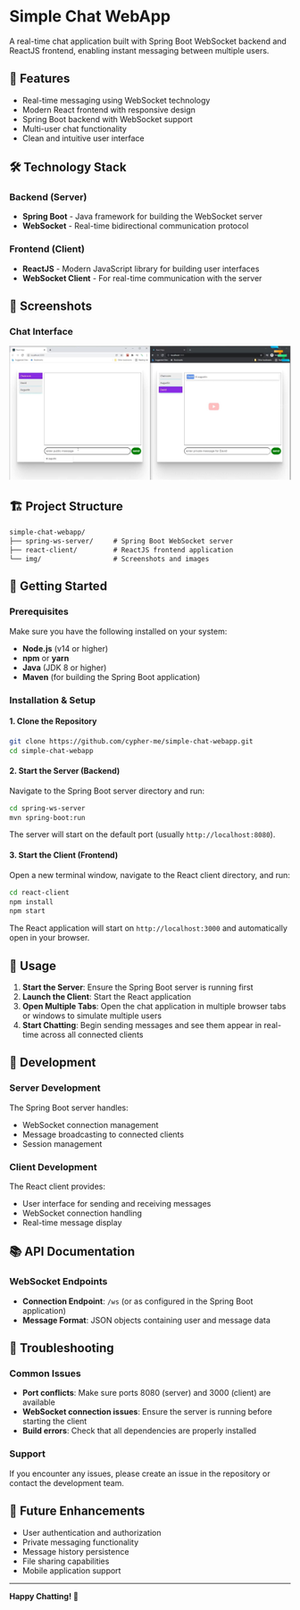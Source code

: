 # Simple Chat WebApp

A real-time chat application built with Spring Boot WebSocket backend and ReactJS frontend, enabling instant messaging between multiple users.

## 🚀 Features

- Real-time messaging using WebSocket technology
- Modern React frontend with responsive design
- Spring Boot backend with WebSocket support
- Multi-user chat functionality
- Clean and intuitive user interface

## 🛠️ Technology Stack

### Backend (Server)
- **Spring Boot** - Java framework for building the WebSocket server
- **WebSocket** - Real-time bidirectional communication protocol

### Frontend (Client)
- **ReactJS** - Modern JavaScript library for building user interfaces
- **WebSocket Client** - For real-time communication with the server

## 📸 Screenshots

### Chat Interface
![Chat screen](img/chat_screen.jpg "Chat screen")

## 🏗️ Project Structure

```
simple-chat-webapp/
├── spring-ws-server/     # Spring Boot WebSocket server
├── react-client/         # ReactJS frontend application
└── img/                  # Screenshots and images
```

## 🚀 Getting Started

### Prerequisites

Make sure you have the following installed on your system:

- **Node.js** (v14 or higher)
- **npm** or **yarn**
- **Java** (JDK 8 or higher)
- **Maven** (for building the Spring Boot application)

### Installation & Setup

#### 1. Clone the Repository

```bash
git clone https://github.com/cypher-me/simple-chat-webapp.git
cd simple-chat-webapp
```

#### 2. Start the Server (Backend)

Navigate to the Spring Boot server directory and run:

```bash
cd spring-ws-server
mvn spring-boot:run
```

The server will start on the default port (usually `http://localhost:8080`).

#### 3. Start the Client (Frontend)

Open a new terminal window, navigate to the React client directory, and run:

```bash
cd react-client
npm install
npm start
```

The React application will start on `http://localhost:3000` and automatically open in your browser.

## 📝 Usage

1. **Start the Server**: Ensure the Spring Boot server is running first
2. **Launch the Client**: Start the React application
3. **Open Multiple Tabs**: Open the chat application in multiple browser tabs or windows to simulate multiple users
4. **Start Chatting**: Begin sending messages and see them appear in real-time across all connected clients

## 🔧 Development

### Server Development

The Spring Boot server handles:
- WebSocket connection management
- Message broadcasting to connected clients
- Session management

### Client Development

The React client provides:
- User interface for sending and receiving messages
- WebSocket connection handling
- Real-time message display

## 📚 API Documentation

### WebSocket Endpoints

- **Connection Endpoint**: `/ws` (or as configured in the Spring Boot application)
- **Message Format**: JSON objects containing user and message data

## 🐛 Troubleshooting

### Common Issues

- **Port conflicts**: Make sure ports 8080 (server) and 3000 (client) are available
- **WebSocket connection issues**: Ensure the server is running before starting the client
- **Build errors**: Check that all dependencies are properly installed

### Support

If you encounter any issues, please create an issue in the repository or contact the development team.

## 🔮 Future Enhancements

- User authentication and authorization
- Private messaging functionality
- Message history persistence
- File sharing capabilities
- Mobile application support

---

**Happy Chatting! 💬**
